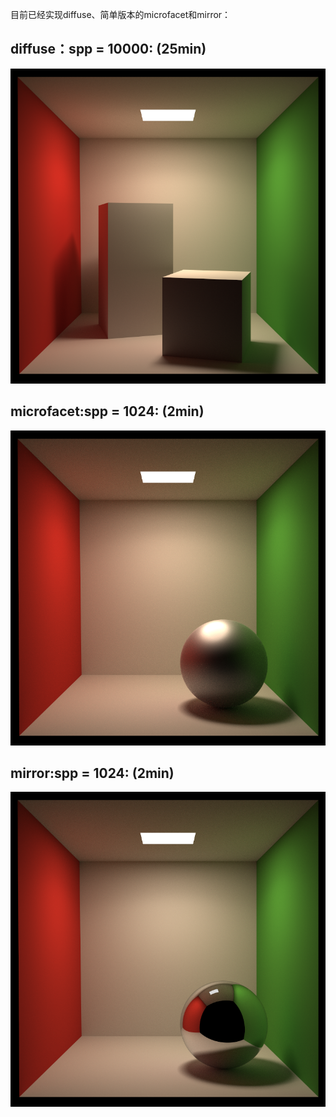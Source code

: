 目前已经实现diffuse、简单版本的microfacet和mirror：

## diffuse：spp = 10000: (25min)

![D:\Assignment7\binary.png](https://github.com/fhp-transient/RayTracing/blob/master/box_diffuse.png)

## microfacet:spp = 1024: (2min)

![D:\Assignment7\binary.png](https://github.com/fhp-transient/RayTracing/blob/master/sphere_microfacet.png)

## mirror:spp = 1024: (2min)

![D:\Assignment7\binary.png](https://github.com/fhp-transient/RayTracing/blob/master/sphere_mirror.png)
